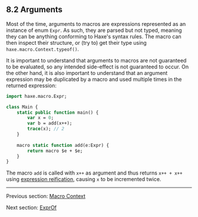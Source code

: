 ## 8.2 Arguments

Most of the time, arguments to macros are expressions represented as an instance of enum `Expr`. As such, they are parsed but not typed, meaning they can be anything conforming to Haxe's syntax rules. The macro can then inspect their structure, or (try to) get their type using `haxe.macro.Context.typeof()`.

It is important to understand that arguments to macros are not guaranteed to be evaluated, so any intended side-effect is not guaranteed to occur. On the other hand, it is also important to understand that an argument expression may be duplicated by a macro and used multiple times in the returned expression:

```haxe
import haxe.macro.Expr;

class Main {
	static public function main() {
		var x = 0;
		var b = add(x++);
		trace(x); // 2
	}
	
	macro static function add(e:Expr) {
		return macro $e + $e;
	}
}
```

The macro `add` is called with `x++` as argument and thus returns `x++ + x++` using [expression reification](8.3.1-Expression_Reification.md), causing `x` to be incremented twice.

---

Previous section: [Macro Context](8.1-Macro_Context.md)

Next section: [ExprOf](8.2.1-ExprOf.md)